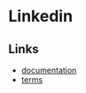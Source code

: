 # Linkedin

## Links
- [documentation](https://docs.microsoft.com/en-us/linkedin/)
- [terms](https://legal.linkedin.com/api-terms-of-use)
